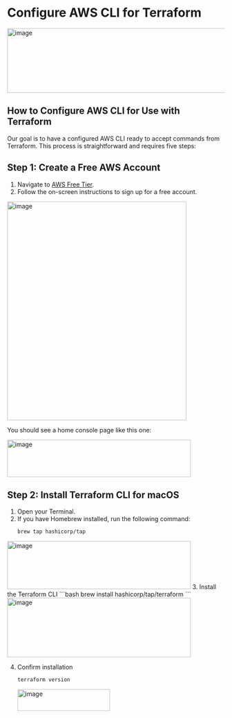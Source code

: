 # Configure AWS CLI for Terraform

<img width="870" height="149" alt="image" src="https://github.com/user-attachments/assets/57b4b62d-0ed2-4f6c-94be-fbccb069a929" />

## How to Configure AWS CLI for Use with Terraform

Our goal is to have a configured AWS CLI ready to accept commands from Terraform. This process is straightforward and requires five steps:

## Step 1: Create a Free AWS Account
1. Navigate to [AWS Free Tier](https://aws.amazon.com/free/).
2. Follow the on-screen instructions to sign up for a free account.

<img width="415" height="505" alt="image" src="https://github.com/user-attachments/assets/a0262d0d-3190-40bf-8ff1-bd34fc7c5251" />

You should see a home console page like this one:

<img width="425" height="86" alt="image" src="https://github.com/user-attachments/assets/a061660b-4e7d-43d3-a8ce-99706de42e3d" />

## Step 2: Install Terraform CLI for macOS
1. Open your Terminal.
2. If you have Homebrew installed, run the following command:
   ```bash
   brew tap hashicorp/tap
   ```
<img width="425" height="111" alt="image" src="https://github.com/user-attachments/assets/2341808e-e3b0-4303-8f1c-4dcb6ac16731" />
3. Install the Terraform CLI
   ```bash
   brew install hashicorp/tap/terraform
   ```
<img width="425" height="137" alt="image" src="https://github.com/user-attachments/assets/a7848024-4e58-4bf1-b8fa-e73fd902d801" />

4. Confirm installation
     ```bash
   terraform version
   ```
   <img width="214" height="50" alt="image" src="https://github.com/user-attachments/assets/2be42334-6fd8-4d05-9cb1-5b3f582878aa" />
